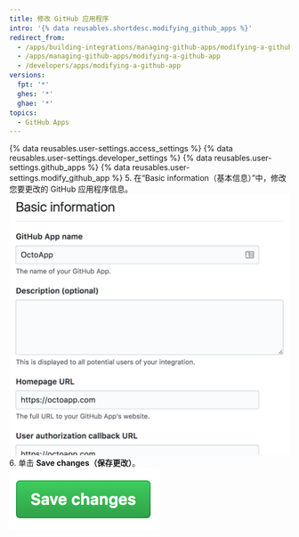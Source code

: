 ```yaml
---
title: 修改 GitHub 应用程序
intro: '{% data reusables.shortdesc.modifying_github_apps %}'
redirect_from:
  - /apps/building-integrations/managing-github-apps/modifying-a-github-app/
  - /apps/managing-github-apps/modifying-a-github-app
  - /developers/apps/modifying-a-github-app
versions:
  fpt: '*'
  ghes: '*'
  ghae: '*'
topics:
  - GitHub Apps
---
```


{% data reusables.user-settings.access_settings %}
{% data reusables.user-settings.developer_settings %}
{% data reusables.user-settings.github_apps %}
{% data reusables.user-settings.modify_github_app %}
5. 在“Basic information（基本信息）”中，修改您要更改的 GitHub 应用程序信息。 ![GitHub 应用程序的基本信息部分](/assets/images/github-apps/github_apps_basic_information.png)
6. 单击 **Save changes（保存更改）**。 ![保存 GitHub 应用程序更改的按钮](/assets/images/github-apps/github_apps_save_changes.png)
